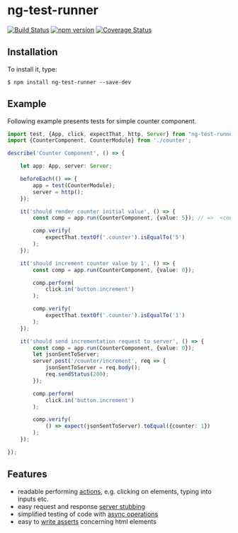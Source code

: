 # ng-test-runner
[![Build Status](https://travis-ci.org/Pragmatists/ng-test-runner.svg?branch=master)](https://travis-ci.org/Pragmatists/ng-test-runner)
[![npm version](https://badge.fury.io/js/ng-test-runner.svg)](https://badge.fury.io/js/ng-test-runner)
[![Coverage Status](https://coveralls.io/repos/github/Pragmatists/ng-test-runner/badge.svg?branch=master)](https://coveralls.io/github/Pragmatists/ng-test-runner?branch=master)

## Installation
To install it, type:

    $ npm install ng-test-runner --save-dev
    
## Example
Following example presents tests for simple counter component.

```typescript
import test, {App, click, expectThat, http, Server} from "ng-test-runner";
import {CounterComponent, CounterModule} from './counter';

describe('Counter Component', () => {

    let app: App, server: Server;

    beforeEach(() => {
        app = test(CounterModule);
        server = http();
    });

    it('should render counter initial value', () => {
        const comp = app.run(CounterComponent, {value: 5}); // =>  <counter [value]="5"></counter>

        comp.verify(
            expectThat.textOf('.counter').isEqualTo('5')
        );
    });

    it('should increment counter value by 1', () => {
        const comp = app.run(CounterComponent, {value: 0});

        comp.perform(
            click.in('button.increment')
        );

        comp.verify(
            expectThat.textOf('.counter').isEqualTo('1')
        );
    });

    it('should send incrementation request to server', () => {
        const comp = app.run(CounterComponent, {value: 0});
        let jsonSentToServer;
        server.post('/counter/increment', req => {
            jsonSentToServer = req.body();
            req.sendStatus(200);
        });

        comp.perform(
            click.in('button.increment')
        );

        comp.verify(
            () => expect(jsonSentToServer).toEqual({counter: 1})
        );
    });

});
```

## Features
* readable performing [actions](https://github.com/Pragmatists/ng-test-runner/wiki/Testing-DOM-interactions), e.g. clicking on elements, typing into inputs etc.
* easy request and response [server stubbing](https://github.com/Pragmatists/ng-test-runner/wiki/Testing-HTTP-interactions)
* simplified testing of code with [async operations](https://github.com/Pragmatists/ng-test-runner/wiki/Testing-HTTP-interactions#async-mode)
* easy to [write asserts](https://github.com/Pragmatists/ng-test-runner/wiki/Testing-DOM-interactions#assertions) concerning html elements
